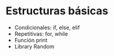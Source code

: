 # Estructuras básicas

* Condicionales: if, else, elif
* Repetitivas: for, while
* Función print
* Library Random


